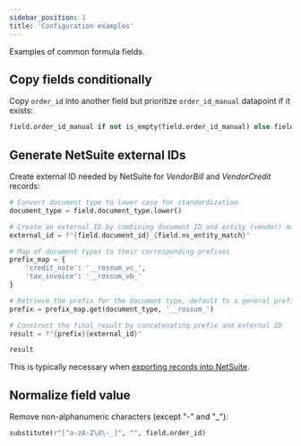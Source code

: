```yaml
---
sidebar_position: 1
title: 'Configuration examples'
---
```


Examples of common formula fields.

## Copy fields conditionally

Copy `order_id` into another field but prioritize `order_id_manual` datapoint if it exists:

```py
field.order_id_manual if not is_empty(field.order_id_manual) else field.order_id
```

## Generate NetSuite external IDs

Create external ID needed by NetSuite for _VendorBill_ and _VendorCredit_ records:

```py
# Convert document type to lower case for standardization
document_type = field.document_type.lower()

# Create an external ID by combining document ID and entity (vendor) match
external_id = f"{field.document_id}_{field.ns_entity_match}"

# Map of document types to their corresponding prefixes
prefix_map = {
    'credit_note': '__rossum_vc_',
    'tax_invoice': '__rossum_vb_'
}

# Retrieve the prefix for the document type, default to a general prefix if not found
prefix = prefix_map.get(document_type, '__rossum_')

# Construct the final result by concatenating prefix and external ID
result = f"{prefix}{external_id}"

result
```

This is typically necessary when [exporting records into NetSuite](../netsuite/export-webhook#vendor-bills-invoices).

## Normalize field value

Remove non-alphanumeric characters (except "-" and "\_"):

```py
substitute(r"[^a-zA-Z\d\-_]", "", field.order_id)
```
